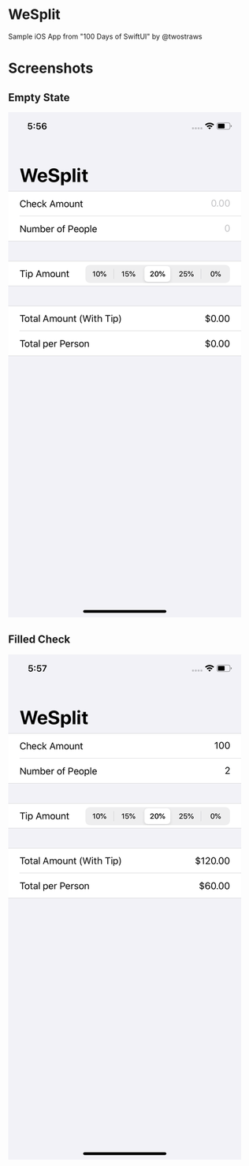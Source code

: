 # WeSplit
Sample iOS App from "100 Days of SwiftUI" by @twostraws

# Screenshots

## Empty State
![EmptyState](.github/screenshots/EmptyState.png)

## Filled Check
![CheckState](.github/screenshots/CheckState.png)
